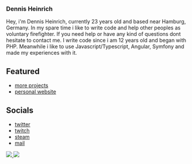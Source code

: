 ### Dennis Heinrich
Hey, i'm Dennis Heinrich, currently 23 years old and based near Hamburg, Germany. In my spare time i like to write code and help other peoples as voluntary firefighter. If you need help or have any kind of questions dont hesitate to contact me. I write code since i am 12 years old and began with PHP. Meanwhile i like to use Javascript/Typescript, Angular, Symfony and made my experiences with it.

## Featured
* [more projects](https://github.com/cloudmaker97)
* [personal website](https://cloudmaker97.de)

## Socials
* [twitter](https://twitter.com/cloudmaker97)
* [twitch](https://www.twitch.tv/cloudmaker97)
* [steam](https://www.twitch.tv/cloudmaker97)
* [mail](mailto:dennis.heinrich@posteo.de)


<p class="center">
  <a href="https://cloudmaker97.tk">
      <img src="https://img.shields.io/website?down_message=Offline&style=for-the-badge&up_message=Online&url=https%3A%2F%2Fcloudmaker97.tk">
  </a>


  <a href="https://www.twitch.tv/cloudmaker97">
      <img src="https://img.shields.io/twitch/status/cloudmaker97?style=for-the-badge">
  </a>
</p>
